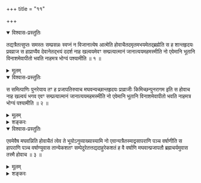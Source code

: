 +++
title = "११"

+++

<details open><summary>विश्वास-प्रस्तुतिः</summary>

तद्यत्रैतत्सुप्तः समस्तः सम्प्रसन्नः स्वप्नं न विजानात्येष आत्मेति
होवाचैतदमृतमभयमेतद्ब्रह्मेति स ह शान्तहृदयः प्रवव्राज स
हाप्राप्यैव देवानेतद्भयं ददर्श नाह खल्वयमेवꣳ सम्प्रत्यात्मानं
जानात्ययमहमस्मीति नो एवेमानि भूतानि विनाशमेवापीतो भवति नाहमत्र
भोग्यं पश्यामीति ॥ १ ॥
</details>

<details><summary>मूलम्</summary>

तद्यत्रैतत्सुप्तः समस्तः सम्प्रसन्नः स्वप्नं न विजानात्येष आत्मेति
होवाचैतदमृतमभयमेतद्ब्रह्मेति स ह शान्तहृदयः प्रवव्राज स
हाप्राप्यैव देवानेतद्भयं ददर्श नाह खल्वयमेवꣳ सम्प्रत्यात्मानं
जानात्ययमहमस्मीति नो एवेमानि भूतानि विनाशमेवापीतो भवति नाहमत्र
भोग्यं पश्यामीति ॥ १ ॥
</details>

<details open><summary>विश्वास-प्रस्तुतिः</summary>

स समित्पाणिः पुनरेयाय तꣳ ह प्रजापतिरुवाच मघवन्यच्छान्तहृदयः प्राव्राजीः
किमिच्छन्पुनरागम इति स होवाच नाह खल्वयं भगव एवꣳ सम्प्रत्यात्मानं
जानात्ययमहमस्मीति नो एवेमानि भूतानि विनाशमेवापीतो भवति
नाहमत्र भोग्यं पश्यामीति ॥ २ ॥
</details>

<details><summary>मूलम्</summary>

स समित्पाणिः पुनरेयाय तꣳ ह प्रजापतिरुवाच मघवन्यच्छान्तहृदयः प्राव्राजीः
किमिच्छन्पुनरागम इति स होवाच नाह खल्वयं भगव एवꣳ सम्प्रत्यात्मानं
जानात्ययमहमस्मीति नो एवेमानि भूतानि विनाशमेवापीतो भवति
नाहमत्र भोग्यं पश्यामीति ॥ २ ॥
</details>

<details><summary>शङ्करः</summary>

पूर्ववदेतं त्वेव त इत्याद्युक्त्वा तद्यत्रैतत्सुप्त इत्यादि व्याख्यातं
वाक्यम् । अक्षिणि यो द्रष्टा स्वप्ने च महीयमानश्चरति स एषः सुप्तः
समस्तः सम्प्रसन्नः स्वप्नं न विजानाति, एष आत्मेति ह उवाच
एतदमृतमभयमेतद्ब्रह्मेति स्वाभिप्रेतमेव । मघवान्
तत्रापि दोषं ददर्श । कथम् ? नाह नैव सुषुप्तस्थोऽप्यात्मा
खल्वयं सम्प्रति सम्यगिदानीं च आत्मानं जानाति नैवं जानाति ।
कथम् ? अयमहमस्मीति नो एवेमानि भूतानि चेति । यथा

जाग्रति स्वप्ने वा । अतो विनाशमेव विनाशमिवेति पूर्ववद्द्रष्टव्यम् ।
अपीतः अपिगतो भवति, विनष्ट इव भवतीत्यभिप्रायः । ज्ञाने हि सति
ज्ञातुः सद्भावोऽवगम्यते, न असति ज्ञाने । न च सुषुप्तस्य ज्ञानं
दृश्यते ; अतो विनष्ट इवेत्यभिप्रायः । न तु विनाशमेव आत्मनो
मन्यते अमृताभयवचनस्य प्रामाण्यमिच्छन् ॥
</details>

<details open><summary>विश्वास-प्रस्तुतिः</summary>

एवमेवैष मघवन्निति होवाचैतं त्वेव ते भूयोऽनुव्याख्यास्यामि नो
एवान्यत्रैतस्माद्वसापराणि पञ्च वर्षाणीति स
हापराणि पञ्च वर्षाण्युवास तान्येकशतꣳ
सम्पेदुरेतत्तद्यदाहुरेकशतं
ह वै वर्षाणि मघवान्प्रजापतौ ब्रह्मचर्यमुवास तस्मै होवाच ॥ ३ ॥
</details>

<details><summary>मूलम्</summary>

एवमेवैष मघवन्निति होवाचैतं त्वेव ते भूयोऽनुव्याख्यास्यामि नो
एवान्यत्रैतस्माद्वसापराणि पञ्च वर्षाणीति स
हापराणि पञ्च वर्षाण्युवास तान्येकशतꣳ
सम्पेदुरेतत्तद्यदाहुरेकशतं
ह वै वर्षाणि मघवान्प्रजापतौ ब्रह्मचर्यमुवास तस्मै होवाच ॥ ३ ॥
</details>

<details><summary>शङ्करः</summary>

पूर्ववदेवमेवेत्युक्त्वा आह — यो मया उक्तः त्रिभिः पर्यायैः तमेवैतं नो
एवान्यत्रैतस्मादात्मनः अन्यं कञ्चन, किं तर्हि, एतमेव
व्याख्यास्यामि । स्वल्पस्तु दोषस्तवावशिष्टः,
तत्क्षपणाय वस अपराणि अन्यानि पञ्च वर्षाणि — इत्युक्तः सः तथा चकार ।
तस्मै मृदितकषायादिदोषाय स्थानत्रयदोषसम्बन्धरहितमात्मनः
स्वरूपम् अपहतपाप्मत्वादिलक्षणं मघवते तस्मै ह उवाच ।
तान्येकशतं वर्षाणि सम्पेदुः सम्पन्नानि बभूवुः । यदाहुर्लोके
शिष्टाः — एकशतं ह वै वर्षाणि मघवान्प्रजापतौ ब्रह्मचर्यमुवास इति ।
तदेतद्द्वात्रिंशतमित्यादिना दर्शितमित्याख्यायिकातः अपसृत्य श्रुत्या
उच्यते । एवं किल तदिन्द्रत्वादपि गुरुतरम् इन्द्रेणापि महता यत्नेन
एकोत्तरवर्षशतकृतायासेन प्राप्तमात्मज्ञानम् । अतो नातः परं
पुरुषार्थान्तरमस्तीत्यात्मज्ञानं स्तौति ॥

इति एकादशखण्डभाष्यम् ॥
</details>

